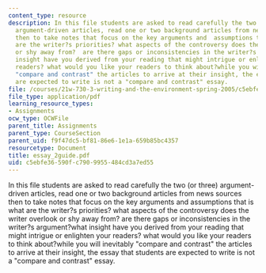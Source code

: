 ```yaml
---
content_type: resource
description: In this file students are asked to read carefully the two (or three)
  argument-driven articles, read one or two background articles from news sources
  then to take notes that focus on the key arguments and  assumptions that is what
  are the writer?s priorities? what aspects of the controversy does the writer overlook
  or shy away from?  are there gaps or inconsistencies in the writer?s argument?what
  insight have you derived from your reading that might intrigue or enlighten your
  readers? what would you like your readers to think about?while you will inevitably
  "compare and contrast" the articles to arrive at their insight, the essay that students
  are expected to write is not a "compare and contrast" essay.
file: /courses/21w-730-3-writing-and-the-environment-spring-2005/c5ebfe36590fc7909955484cd3a7ed55_essay_2guide.pdf
file_type: application/pdf
learning_resource_types:
- Assignments
ocw_type: OCWFile
parent_title: Assignments
parent_type: CourseSection
parent_uid: f9f47dc5-bf81-86e6-1e1a-659b85bc4357
resourcetype: Document
title: essay_2guide.pdf
uid: c5ebfe36-590f-c790-9955-484cd3a7ed55
---
```

In this file students are asked to read carefully the two (or three) argument-driven articles, read one or two background articles from news sources then to take notes that focus on the key arguments and  assumptions that is what are the writer?s priorities? what aspects of the controversy does the writer overlook or shy away from?  are there gaps or inconsistencies in the writer?s argument?what insight have you derived from your reading that might intrigue or enlighten your readers? what would you like your readers to think about?while you will inevitably "compare and contrast" the articles to arrive at their insight, the essay that students are expected to write is not a "compare and contrast" essay.

